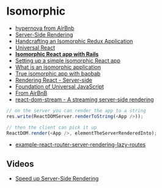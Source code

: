 # Isomorphic

* [hypernova from AirBnb](https://github.com/airbnb/hypernova)
* [Server-Side Rendering](https://github.com/dimaip/server-side-rendering)
* [Handcrafting an Isomorphic Redux Application ](https://medium.com/front-end-developers/handcrafting-an-isomorphic-redux-application-with-love-40ada4468af4#.72n7y1odt)
* [Universal React](https://24ways.org/2015/universal-react/)
* [**Isomorphic React app with Rails**](https://medium.com/@olance/isomorphic-reactjs-app-with-ruby-on-rails-part-1-server-side-rendering-8438bbb1ea1c)
* [Setting up a simple isomorphic React app](http://jmfurlott.com/tutorial-setting-up-a-simple-isomorphic-react-app/)
* [What is an isomorphic application](https://www.lullabot.com/articles/what-is-an-isomorphic-application)
* [True isomorphic app with baobab](https://www.codementor.io/reactjs/tutorial/true-isomorphic-apps-react-baobab#/)
* [Rendering React - Server-side](https://www.beaconreader.com/beacon-engineering-blog/rendering-react)
* [Foundation of Universal JavaScript](https://strongloop.com/strongblog/the-foundations-of-universal-or-isomorphic-javascript/)
* [From AirBnB](https://github.com/goatslacker/iso)
* [react-dom-stream - A streaming server-side rendering](https://github.com/aickin/react-dom-stream)

```js
// on the server you can render the app to a string
res.write(ReactDOMServer.renderToString(<App />));

// then the client can pick it up
ReactDOM.render(<App />, elementTheServerRenderedInto);
```

* [example-react-router-server-rendering-lazy-routes](https://github.com/rackt/example-react-router-server-rendering-lazy-routes)

## Videos

* [Speed up Server-Side Rendering](https://youtu.be/PnpfGy7q96U)